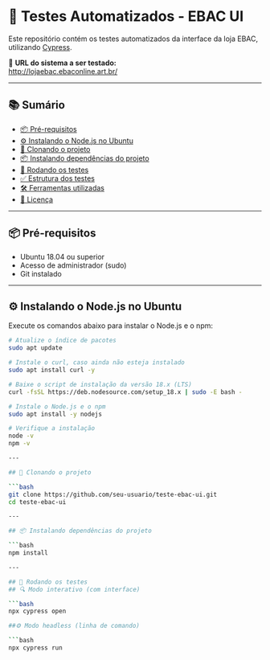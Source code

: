 # 🧪 Testes Automatizados - EBAC UI

Este repositório contém os testes automatizados da interface da loja EBAC, utilizando [Cypress](https://www.cypress.io/).

🔗 **URL do sistema a ser testado:**  
http://lojaebac.ebaconline.art.br/

---

## 📚 Sumário

- [📦 Pré-requisitos](#pré-requisitos)
- [⚙️ Instalando o Node.js no Ubuntu](#instalando-o-nodejs-no-ubuntu)
- [📁 Clonando o projeto](#clonando-o-projeto)
- [📦 Instalando dependências do projeto](#instalando-dependências-do-projeto)
- [🚀 Rodando os testes](#rodando-os-testes)
- [✅ Estrutura dos testes](#estrutura-dos-testes)
- [🛠 Ferramentas utilizadas](#ferramentas-utilizadas)
- [📄 Licença](#licença)

---

## 📦 Pré-requisitos

- Ubuntu 18.04 ou superior
- Acesso de administrador (sudo)
- Git instalado

---

## ⚙️ Instalando o Node.js no Ubuntu

Execute os comandos abaixo para instalar o Node.js e o npm:

```bash
# Atualize o índice de pacotes
sudo apt update

# Instale o curl, caso ainda não esteja instalado
sudo apt install curl -y

# Baixe o script de instalação da versão 18.x (LTS)
curl -fsSL https://deb.nodesource.com/setup_18.x | sudo -E bash -

# Instale o Node.js e o npm
sudo apt install -y nodejs

# Verifique a instalação
node -v
npm -v

---

## 📁 Clonando o projeto

```bash
git clone https://github.com/seu-usuario/teste-ebac-ui.git
cd teste-ebac-ui

---

## 📦 Instalando dependências do projeto

```bash
npm install

---

## 🚀 Rodando os testes
## 🔍 Modo interativo (com interface)

```bash
npx cypress open

##⚙️ Modo headless (linha de comando)

```bash
npx cypress run